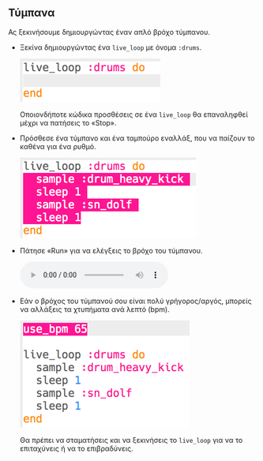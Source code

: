 ## Τύμπανα

Ας ξεκινήσουμε δημιουργώντας έναν απλό βρόχο τύμπανου.

+ Ξεκίνα δημιουργώντας ένα `live_loop` με όνομα `:drums`.
    
    ![στιγμιότυπο οθόνης](images/dj-drums-loop.png)
    
    Οποιονδήποτε κώδικα προσθέσεις σε ένα `live_loop` θα επαναληφθεί μέχρι να πατήσεις το «Stop».

+ Πρόσθεσε ένα τύμπανο και ένα ταμπούρο εναλλάξ, που να παίζουν το καθένα για ένα ρυθμό.
    
    ![στιγμιότυπο οθόνης](images/dj-drums.png)

+ Πάτησε «Run» για να ελέγξεις το βρόχο του τύμπανου.
    
    <div id="audio-preview" class="pdf-hidden">
      <audio controls preload> <source src="resources/drums.mp3" type="audio/mpeg"> Το πρόγραμμα περιήγησής σου δεν υποστηρίζει αυτό το <code>ηχητικό</code> στοιχείο. </audio>
    </div>
+ Εάν ο βρόχος του τύμπανού σου είναι πολύ γρήγορος/αργός, μπορείς να αλλάξεις τα χτυπήματα ανά λεπτό (bpm).
    
    ![στιγμιότυπο οθόνης](images/dj-bpm.png)
    
    Θα πρέπει να σταματήσεις και να ξεκινήσεις το `live_loop` για να το επιταχύνεις ή να το επιβραδύνεις.